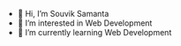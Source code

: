 - 👋 Hi, I’m Souvik Samanta
- 👀 I’m interested in Web Development
- 🌱 I’m currently learning Web Development

<!---
Souvik-Samanta/Souvik-Samanta is a ✨ special ✨ repository because its `README.md` (this file) appears on your GitHub profile.
You can click the Preview link to take a look at your changes.
--->
